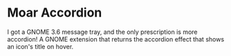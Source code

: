 # Moar Accordion

I got a GNOME 3.6 message tray, and the only prescription is more accordion! A GNOME extension that returns the accordion effect that shows an icon's title on hover.

